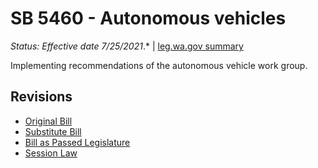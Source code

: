 # SB 5460 - Autonomous vehicles
*Status: Effective date 7/25/2021*.* | [leg.wa.gov summary](https://app.leg.wa.gov/billsummary?BillNumber=5460&Year=2021)

Implementing recommendations of the autonomous vehicle work group.

## Revisions
* [Original Bill](1/)
* [Substitute Bill](S/)
* [Bill as Passed Legislature](S.PL/)
* [Session Law](S.SL/)